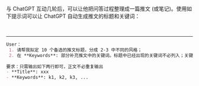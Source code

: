 
与 ChatGPT 互动几轮后，可以让他把问答过程整理成一篇推文 (或笔记)。使用如下提示词可以让 ChatGPT 自动生成推文的标题和关键词：

&emsp;

--- - --

```md
User： 
 1. 请帮我拟定 10 个备选的推文标题，分成 2-3 中不同的风格；
 2. 在 **Keywords**: 部分补充推文中的关键词。标题中已经出现的关键词不必列入；关键词主要是推文中提及次数较多的命令、模型名称、计量方法等；关键词之间用半角逗号分开。
  
要求：只需输出如下两行即可，正文不必重复输出   
- **Title**: xxx
- **Keywords**: k1, k2, k3, ...
```
